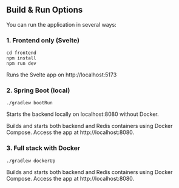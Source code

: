 ## Build & Run Options

You can run the application in several ways:

### 1. Frontend only (Svelte)
```
cd frontend
npm install
npm run dev
```

Runs the Svelte app on http://localhost:5173

### 2. Spring Boot (local)

```
./gradlew bootRun
```

Starts the backend locally on localhost:8080 without Docker.

Builds and starts both backend and Redis containers using Docker Compose.
Access the app at http://localhost:8080.

### 3. Full stack with Docker
```
./gradlew dockerUp
```

Builds and starts both backend and Redis containers using Docker Compose.
Access the app at http://localhost:8080.
